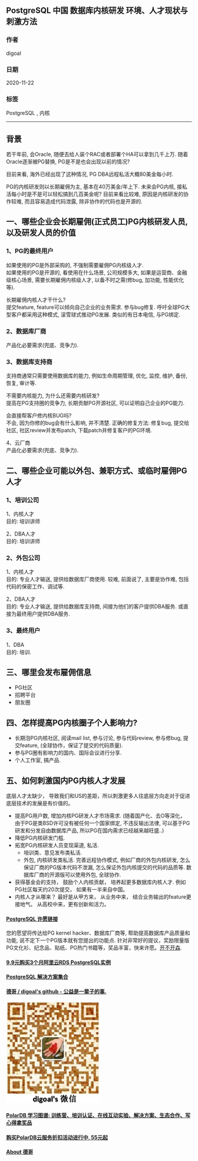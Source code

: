 ## PostgreSQL 中国 数据库内核研发 环境、人才现状与刺激方法  
    
### 作者    
digoal    
    
### 日期    
2020-11-22    
    
### 标签    
PostgreSQL , 内核    
    
----    
    
## 背景    
若干年前, 会Oracle, 随便去给人装个RAC或者部署个HA可以拿到几千上万. 随着Oracle逐渐被PG替换, PG是不是也会出现以前的情况?  
  
目前来看, 海外已经出现了这种情况, PG DBA远程私活大概80美金每小时.   
  
PG的内核研发则以长期雇佣为主, 基本在40万美金/年上下. 未来会PG内核, 接私活每小时是不是可以轻松搞到几百美金呢? 目前来看比较难, 原因是内核研发的协作较难, 而且容易造成代码泄露, 除非协作的代码也是开源的.   
  
## 一、哪些企业会长期雇佣(正式员工)PG内核研发人员, 以及研发人员的价值    
  
### 1、PG的最终用户  
如果使用的PG是外部采购的, 不强制需要雇佣PG内核级人才.   
如果使用的PG是开源的, 看使用在什么场景, 公司规模多大, 如果是运营商、金融级核心场景, 需要长期雇佣内核级人才, 以备不时之需(修bug, 加功能, 性能优化等).   
  
长期雇佣内核人才干什么?   
提交feature, feature可以倾向自己企业的业务需求. 参与bug修复. 呼吁全球PG大型客户都采用这种模式, 滚雪球式推动PG发展. 类似的有日本电信, 与PG绑定.   
  
### 2、数据库厂商  
产品化必要需求(兜底、竞争力).   
  
### 3、数据库支持商  
支持商通常只需要使用数据库的能力, 例如生命周期管理, 优化, 监控, 维护, 备份, 恢复, 审计等.   
  
不需要内核能力, 为什么还需要内核研发?   
提高在PG支持圈的竞争力, 长期贡献PG开源社区, 可以证明自己企业的PG能力.   
  
会直接帮客户修内核BUG吗?  
不会, 因为你修的bug会有什么影响, 并不清楚. 正确的修复方法: 修复bug, 提交给社区, 社区review并发布patch, 下载patch并修复客户的PG环境.   
  
4、云厂商  
产品化必要需求(兜底、竞争力).    
  
## 二、哪些企业可能以外包、兼职方式、或临时雇佣PG人才   
### 1、培训公司  
1、内核人才  
目的: 培训讲师  
  
2、DBA人才  
目的: 培训讲师  
  
### 2、外包公司  
1、内核人才  
目的: 专业人才输送, 提供给数据库厂商使用. 较难, 前面说了, 主要是协作难, 包括代码的保密工作、调试等.   
  
2、DBA人才  
目的: 专业人才输送, 提供给数据库支持商, 间接为他们的客户提供DBA服务. 或直接为最终用户提供DBA服务.   
  
### 3、最终用户  
1、DBA  
目的: 培训.   
  
## 三、哪里会发布雇佣信息  
- PG社区  
- 招聘平台  
- 朋友圈  
  
## 四、怎样提高PG内核圈子个人影响力?  
  
- 长期泡PG内核社区, 阅读mail list, 参与讨论, 参与代码review, 参与修bug, 提交feature, (全球协作，保证了提交的代码质量).   
- 参与PG圈有影响力的国内、国际会议进行分享.   
- 个人工作室, 搞产品.   
  
## 五、如何刺激国内PG内核人才发展  
底层人才太缺少， 导致我们和US的差距，所以刺激更多人往底层方向走对于促进底层技术的发展是有价值的。  
  
- 提高PG用户数, 增加内核PG研发人才市场需求.  (随着国产化、去O等深化， 由于PG是类BSD许可没有被任何一个国家绑定, 不违反输出法律, 可以基于PG研发和分发自由数据库产品, 所以PG在国内需求已经越来越旺盛..) 
- 降低PG内核研发门槛.   
- 拓宽PG内核研发人员变现渠道, 私活.   
    - 培训类、意见发布类私活.   
    - 外包, 内核研发类私活. 完善远程协作模式, 例如厂商的外包内核研发, 怎么保证厂商的PG版本代码不泄漏, 怎么保证外包内核提交的代码的品质等. 数据库厂商的开源版可以使用外包, 全球协作.  
- 获得基金会的支持， 鼓励个人内核贡献， 培养起更多数据库内核人才. 例如PG社区每天约20次提交， 如果有一半来自中国。  
- 内核人才从哪来？ 最好是从甲方来， 从业务中来， 结合业务输出的feature更接地气。  从高校中来，更有创新和活力。  
  
  
  
  
  
#### [PostgreSQL 许愿链接](https://github.com/digoal/blog/issues/76 "269ac3d1c492e938c0191101c7238216")
您的愿望将传达给PG kernel hacker、数据库厂商等, 帮助提高数据库产品质量和功能, 说不定下一个PG版本就有您提出的功能点. 针对非常好的提议，奖励限量版PG文化衫、纪念品、贴纸、PG热门书籍等，奖品丰富，快来许愿。[开不开森](https://github.com/digoal/blog/issues/76 "269ac3d1c492e938c0191101c7238216").  
  
  
#### [9.9元购买3个月阿里云RDS PostgreSQL实例](https://www.aliyun.com/database/postgresqlactivity "57258f76c37864c6e6d23383d05714ea")
  
  
#### [PostgreSQL 解决方案集合](https://yq.aliyun.com/topic/118 "40cff096e9ed7122c512b35d8561d9c8")
  
  
#### [德哥 / digoal's github - 公益是一辈子的事.](https://github.com/digoal/blog/blob/master/README.md "22709685feb7cab07d30f30387f0a9ae")
  
  
![digoal's wechat](../pic/digoal_weixin.jpg "f7ad92eeba24523fd47a6e1a0e691b59")
  
  
#### [PolarDB 学习图谱: 训练营、培训认证、在线互动实验、解决方案、生态合作、写心得拿奖品](https://www.aliyun.com/database/openpolardb/activity "8642f60e04ed0c814bf9cb9677976bd4")
  
  
#### [购买PolarDB云服务折扣活动进行中, 55元起](https://www.aliyun.com/activity/new/polardb-yunparter?userCode=bsb3t4al "e0495c413bedacabb75ff1e880be465a")
  
  
#### [About 德哥](https://github.com/digoal/blog/blob/master/me/readme.md "a37735981e7704886ffd590565582dd0")
  
